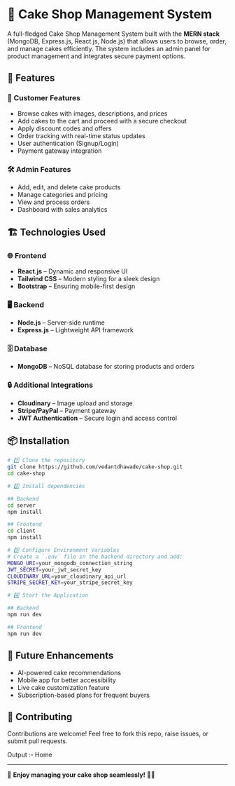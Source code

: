 # 🍰 Cake Shop Management System  

A full-fledged Cake Shop Management System built with the **MERN stack** (MongoDB, Express.js, React.js, Node.js) that allows users to browse, order, and manage cakes efficiently. The system includes an admin panel for product management and integrates secure payment options.  

## 🚀 Features  

### 🎂 Customer Features  
- Browse cakes with images, descriptions, and prices  
- Add cakes to the cart and proceed with a secure checkout  
- Apply discount codes and offers  
- Order tracking with real-time status updates  
- User authentication (Signup/Login)  
- Payment gateway integration  

### 🛠 Admin Features  
- Add, edit, and delete cake products  
- Manage categories and pricing  
- View and process orders  
- Dashboard with sales analytics  

## 🏗️ Technologies Used  

### 🌐 Frontend  
- **React.js** – Dynamic and responsive UI  
- **Tailwind CSS** – Modern styling for a sleek design  
- **Bootstrap** – Ensuring mobile-first design  

### 🖥️ Backend  
- **Node.js** – Server-side runtime  
- **Express.js** – Lightweight API framework  

### 🗄️ Database  
- **MongoDB** – NoSQL database for storing products and orders  

### 🔒 Additional Integrations  
- **Cloudinary** – Image upload and storage  
- **Stripe/PayPal** – Payment gateway  
- **JWT Authentication** – Secure login and access control  

## 📦 Installation  

```sh
# 1️⃣ Clone the repository  
git clone https://github.com/vedantdhawade/cake-shop.git  
cd cake-shop  

# 2️⃣ Install dependencies  

## Backend  
cd server 
npm install  

## Frontend  
cd client  
npm install  

# 3️⃣ Configure Environment Variables  
# Create a `.env` file in the backend directory and add:  
MONGO_URI=your_mongodb_connection_string  
JWT_SECRET=your_jwt_secret_key  
CLOUDINARY_URL=your_cloudinary_api_url  
STRIPE_SECRET_KEY=your_stripe_secret_key  

# 4️⃣ Start the Application  

## Backend  
npm run dev  

## Frontend  
npm run dev  
```

## 📌 Future Enhancements  
- AI-powered cake recommendations  
- Mobile app for better accessibility  
- Live cake customization feature  
- Subscription-based plans for frequent buyers  

## 🤝 Contributing  
Contributions are welcome! Feel free to fork this repo, raise issues, or submit pull requests.  

 Output :- 
 Home
 

---

🌟 **Enjoy managing your cake shop seamlessly!** 🍰🎉
